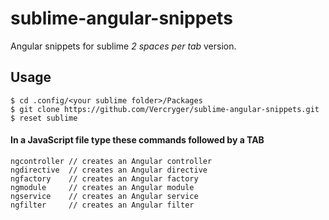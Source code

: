 # sublime-angular-snippets

Angular snippets for sublime *2 spaces per tab* version.

## Usage

```
$ cd .config/<your sublime folder>/Packages
$ git clone https://github.com/Vercryger/sublime-angular-snippets.git
$ reset sublime
```

#### In a JavaScript file type these commands followed by a TAB
```
ngcontroller // creates an Angular controller
ngdirective  // creates an Angular directive
ngfactory    // creates an Angular factory
ngmodule     // creates an Angular module
ngservice    // creates an Angular service
ngfilter     // creates an Angular filter
```
